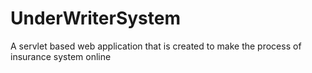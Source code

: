 # UnderWriterSystem
A servlet based web application that is created to make the process of insurance system online

